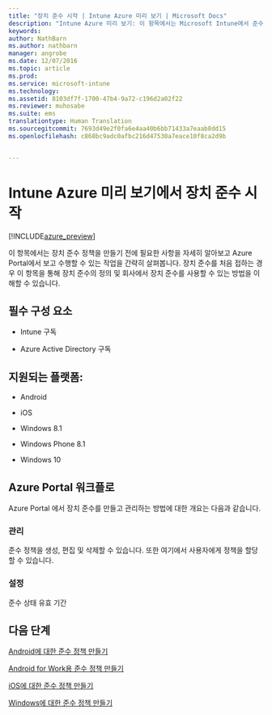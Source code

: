 ```yaml
---
title: "장치 준수 시작 | Intune Azure 미리 보기 | Microsoft Docs"
description: "Intune Azure 미리 보기: 이 항목에서는 Microsoft Intune에서 준수 정책을 만드는 데 필요한 필수 구성 요소를 설명합니다."
keywords: 
author: NathBarn
ms.author: nathbarn
manager: angrobe
ms.date: 12/07/2016
ms.topic: article
ms.prod: 
ms.service: microsoft-intune
ms.technology: 
ms.assetid: 8103df7f-1700-47b4-9a72-c196d2a02f22
ms.reviewer: muhosabe
ms.suite: ems
translationtype: Human Translation
ms.sourcegitcommit: 7693d49e2f0fa6e4aa40b6bb71433a7eaab8dd15
ms.openlocfilehash: c868bc9adc0afbc216d47530a7eace10f8ca2d9b


---
```


# <a name="get-started-with-device-compliance-in-intune-azure-preview"></a>Intune Azure 미리 보기에서 장치 준수 시작


[!INCLUDE[azure_preview](../includes/azure_preview.md)]

이 항목에서는 장치 준수 정책을 만들기 전에 필요한 사항을 자세히 알아보고 Azure Portal에서 보고 수행할 수 있는 작업을 간략히 살펴봅니다. 장치 준수를 처음 접하는 경우 이 항목을 통해 장치 준수의 정의 및 회사에서 장치 준수를 사용할 수 있는 방법을 이해할 수 있습니다.

##  <a name="pre-requisites"></a>필수 구성 요소


-   Intune 구독

-   Azure Active Directory 구독



##  <a name="supported-platforms"></a>지원되는 플랫폼:


-   Android

-   iOS

-   Windows 8.1

-   Windows Phone 8.1

-   Windows 10

##  <a name="azure-portal-workflow"></a>Azure Portal 워크플로


Azure Portal 에서 장치 준수를 만들고 관리하는 방법에 대한 개요는 다음과 같습니다.

<!---### Overview

When you choose the **Set device compliance** workload, the blade opens with an  **Overview** section that displays a summary view of your compliance policies that you have created and the status of the devices they have been applied to. If you
don’t have any policies configured yet, the overview will just include the various reports but with no data.--->

### <a name="manage"></a>관리

준수 정책을 생성, 편집 및 삭제할 수 있습니다. 또한 여기에서 사용자에게 정책을 할당할 수 있습니다.

<!---### Monitor

This section is a detailed view of what you see in the **Overview**. A list of all the reports are displayed in this section and you can interactively drill down through each of these reports.--->

### <a name="setup"></a>설정

준수 상태 유효 기간

##  <a name="next-steps"></a>다음 단계
[Android에 대한 준수 정책 만들기](create-a-compliance-policy-for-android.md)

[Android for Work용 준수 정책 만들기](create-a-compliance-policy-for-android-for-work.md)

[iOS에 대한 준수 정책 만들기](create-a-compliance-policy-for-ios.md)

[Windows에 대한 준수 정책 만들기](create-a-compliance-policy-for-windows.md)



<!--HONumber=Feb17_HO1-->


